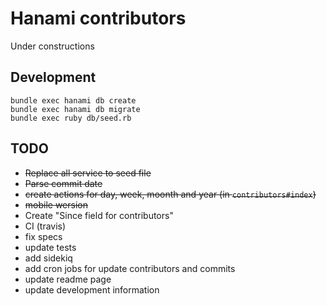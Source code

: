 # Hanami contributors

Under constructions

## Development

```
bundle exec hanami db create
bundle exec hanami db migrate
bundle exec ruby db/seed.rb
```

## TODO
* ~~Replace all service to seed file~~
* ~~Parse commit date~~
* ~~create actions for day, week, moonth and year (in `contributors#index`)~~
* ~~mobile wersion~~
* Create "Since field for contributors"
* CI (travis)
* fix specs
* update tests
* add sidekiq
* add cron jobs for update contributors and commits
* update readme page
* update development information
